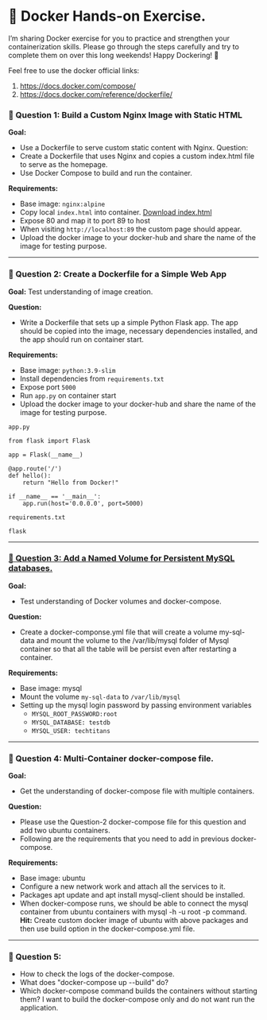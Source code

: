 # 🐳 Docker Hands-on Exercise.

I’m sharing Docker exercise for you to practice and strengthen your containerization skills. Please go through the steps carefully and try to complete them on over this long weekends! Happy Dockering! 🚢

Feel free to use the docker official links:
1. https://docs.docker.com/compose/
2. https://docs.docker.com/reference/dockerfile/



### 🧱 Question 1: Build a Custom Nginx Image with Static HTML

**Goal:** <br>
- Use a Dockerfile to serve custom static content with Nginx. Question:
- Create a Dockerfile that uses Nginx and copies a custom index.html file to serve as the homepage.
- Use Docker Compose to build and run the container.

**Requirements:**
- Base image: `nginx:alpine`
- Copy local `index.html` into container. [Download index.html](https://github.com/TechTitans-Academy/experiments-hub/blob/main/Dockerfiles/index.html)
- Expose 80 and map it to port 89 to host
- When visiting `http://localhost:89` the custom page should appear.
- Upload the docker image to your docker-hub and share the name of the image for testing purpose.
---
### 🧱 Question 2: Create a Dockerfile for a Simple Web App
**Goal:** 
Test understanding of image creation.

**Question:**
- Write a Dockerfile that sets up a simple Python Flask app. The app should be copied into the image, necessary dependencies installed, and the app should run on container start.

**Requirements:**
- Base image: `python:3.9-slim`
- Install dependencies from `requirements.txt`
- Expose port `5000`
- Run `app.py` on container start
- Upload the docker image to your docker-hub and share the name of the image for testing purpose.

`app.py`
```
from flask import Flask

app = Flask(__name__)

@app.route('/')
def hello():
    return "Hello from Docker!"

if __name__ == '__main__':
    app.run(host='0.0.0.0', port=5000)
```

`requirements.txt`
```
flask
```


---
### <u> 🧱 Question 3: Add a Named Volume for Persistent MySQL databases.</u>
**Goal:** 
- Test understanding of Docker volumes and docker-compose.

**Question:**
- Create a docker-componse.yml file that will create a volume my-sql-data and mount the volume to the /var/lib/mysql folder of Mysql container so that all the table will be persist even after restarting a container.

**Requirements:**
- Base image: mysql
- Mount the volume `my-sql-data` to `/var/lib/mysql`
- Setting up the mysql login password by passing environment variables
	- `MYSQL_ROOT_PASSWORD:root`
	- `MYSQL_DATABASE: testdb`
	- `MYSQL_USER: techtitans`
---
### 🧱 Question 4: Multi-Container docker-compose file.
**Goal:** 
- Get the understanding of docker-compose file with multiple containers.

**Question:**
- Please use the Question-2 docker-compose file for this question and add two ubuntu containers.
- Following are the requirements that you need to add in previous docker-compose.

**Requirements:**
- Base image: ubuntu
- Configure a new network work and attach all the services to it.
- Packages apt update and apt install mysql-client should be installed.
- When docker-compose runs, we should be able to connect the mysql container from ubuntu containers with mysql -h <host> -u root -p command.
**Hit:** Create custom docker image of ubuntu with above packages and then use build option in the docker-compose.yml file.
---
### 🧱 Question 5: 

- How to check the logs of the docker-compose.
- What does "docker-compose up --build" do?
- Which docker-compose command builds the containers without starting them? I want to build the docker-compose only and do not want run the application.




